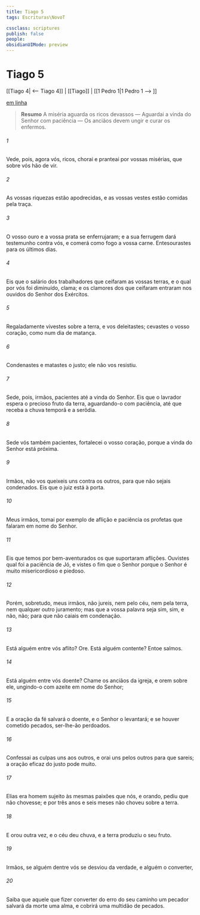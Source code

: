 ```yaml
---
title: Tiago 5
tags: Escrituras\NovoT

cssclass: scriptures
publish: false
people:
obsidianUIMode: preview
---
```


# Tiago 5
[[Tiago 4| <-- Tiago 4]] | [[Tiago]] | [[1 Pedro 1|1 Pedro 1 --> ]]

[em linha](https://churchofjesuschrist.org/study/scriptures/nt/james/5?lang=por)

> __Resumo__
A miséria aguarda os ricos devassos — Aguardai a vinda do Senhor com paciência — Os anciãos devem ungir e curar os enfermos.

###### 1 
Vede, pois, agora vós, ricos, chorai e pranteai por vossas misérias, que sobre vós hão de vir.

###### 2 
As vossas riquezas estão apodrecidas, e as vossas vestes estão comidas pela traça.

###### 3 
O vosso ouro e a vossa prata se enferrujaram; e a sua ferrugem dará testemunho contra vós, e comerá como fogo a vossa carne. Entesourastes para os últimos dias.

###### 4 
Eis que o salário dos trabalhadores que ceifaram as vossas terras, e o qual por vós foi diminuído, clama; e os clamores dos que ceifaram entraram nos ouvidos do Senhor dos Exércitos.

###### 5 
Regaladamente vivestes sobre a terra, e vos deleitastes; cevastes o vosso coração, como num dia de matança.

###### 6 
Condenastes e matastes o justo; ele não vos resistiu.

###### 7 
Sede, pois, irmãos, pacientes até a vinda do Senhor. Eis que o lavrador espera o precioso fruto da terra, aguardando-o com paciência, até que receba a chuva temporã e a serôdia.

###### 8 
Sede vós também pacientes, fortalecei o vosso coração, porque  a vinda do Senhor está próxima.

###### 9 
Irmãos, não vos queixeis uns contra os outros, para que não sejais condenados. Eis que o juiz está à porta.

###### 10 
Meus irmãos, tomai por exemplo de aflição e paciência os profetas que falaram em nome do Senhor.

###### 11 
Eis que temos por bem-aventurados os que suportaram aflições. Ouvistes qual foi a paciência de Jó, e vistes o fim que o Senhor  porque o Senhor é muito misericordioso e piedoso.

###### 12 
Porém, sobretudo, meus irmãos, não jureis, nem pelo céu, nem pela terra, nem  qualquer outro juramento; mas que a vossa palavra seja sim, sim, e não, não; para que não caiais em condenação.

###### 13 
Está alguém entre vós aflito? Ore. Está alguém contente? Entoe salmos.

###### 14 
Está alguém entre vós doente? Chame os anciãos da igreja, e orem sobre ele, ungindo-o com azeite em nome do Senhor;

###### 15 
E a oração da fé salvará o doente, e o Senhor o levantará; e se houver cometido pecados, ser-lhe-ão perdoados.

###### 16 
Confessai as  culpas uns aos outros, e orai uns pelos outros para que sareis; a oração eficaz do justo pode muito.

###### 17 
Elias era homem sujeito às mesmas paixões que nós, e orando, pediu que não chovesse; e por três anos e seis meses não choveu sobre a terra.

###### 18 
E orou outra vez, e o céu deu chuva, e a terra produziu o seu fruto.

###### 19 
Irmãos, se alguém dentre vós se desviou da verdade, e alguém o converter,

###### 20 
Saiba que aquele que fizer converter do erro do seu caminho um pecador salvará da morte uma alma, e cobrirá uma multidão de pecados.

